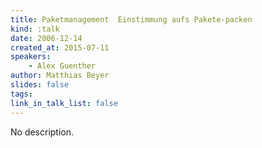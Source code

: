 ```yaml
---
title: Paketmanagement  Einstimmung aufs Pakete-packen
kind: :talk
date: 2006-12-14
created_at: 2015-07-11
speakers:
    - Alex Guenther
author: Matthias Beyer
slides: false
tags:
link_in_talk_list: false
---
```


No description.
